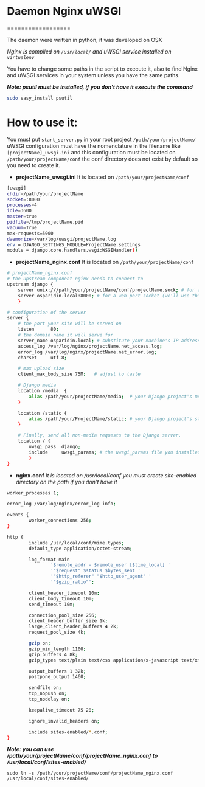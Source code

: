 # Daemon Nginx uWSGI
==================

The daemon were written in python, it was developed on OSX

*Nginx is compiled on ``/usr/local/`` and uWSGI service installed on ``virtualenv``*

You have to change some paths in the script to execute it, also to find Nginx and uWSGI services in your system unless you have the same paths.

***Note: psutil must be installed, if you don't have it execute the command***

```bash
sudo easy_install psutil
```


# How to use it:

You must put ``start_server.py`` in your root project ``/path/your/projectName/``
uWSGI configuration must have the nomenclature in the filename like ``[projectName]_uwsgi.ini`` and this configuration must be located on ``/path/your/projectName/conf`` the conf directory does not exist by default so you need to create it.

* **projectName_uwsgi.ini**
It is located on ``/path/your/projectName/conf``

```bash
[uwsgi]
chdir=/path/your/projectName
socket=:8000
processes=4
idle=3600
master=true
pidfile=/tmp/projectName.pid
vacuum=True
max-requests=5000
daemonize=/var/log/uwsgi/projectName.log
env = DJANGO_SETTINGS_MODULE=ProjectName.settings
module = django.core.handlers.wsgi:WSGIHandler()
```

* **projectName_nginx.conf**
It is located on ``/path/your/projectName/conf``

```bash
# projectName_nginx.conf
# the upstream component nginx needs to connect to
upstream django {
    server unix:///path/your/projectName/conf/projectName.sock; # for a file socket
    server osparidin.local:8000; # for a web port socket (we'll use this first)
    }

# configuration of the server
server {
    # the port your site will be served on
    listen      80;
    # the domain name it will serve for
    server_name osparidin.local; # substitute your machine's IP address or FQDN
    access_log /var/log/nginx/projectName.net_access.log;
    error_log /var/log/nginx/projectName.net_error.log;
    charset     utf-8;

    # max upload size
    client_max_body_size 75M;   # adjust to taste

    # Django media
    location /media  {
        alias /path/your/projectName/media;  # your Django project's media files - amend as required
    }

    location /static {
        alias /path/your/ProjectName/static; # your Django project's static files - amend as required
    }

    # Finally, send all non-media requests to the Django server.
    location / {
        uwsgi_pass  django;
        include     uwsgi_params; # the uwsgi_params file you installed
        }
}
```
* **nginx.conf**
*It is located on /usr/local/conf you must create site-enabled directory on the path if you don't have it*

```bash
worker_processes 1;

error_log /var/log/nginx/error_log info;

events {
        worker_connections 256;
}

http {
        include /usr/local/conf/mime.types;
        default_type application/octet-stream;

        log_format main
                '$remote_addr - $remote_user [$time_local] '
                '"$request" $status $bytes_sent '
                '"$http_referer" "$http_user_agent" '
                '"$gzip_ratio"';

        client_header_timeout 10m;
        client_body_timeout 10m;
        send_timeout 10m;

        connection_pool_size 256;
        client_header_buffer_size 1k;
        large_client_header_buffers 4 2k;
        request_pool_size 4k;

        gzip on;
        gzip_min_length 1100;
        gzip_buffers 4 8k;
        gzip_types text/plain text/css application/x-javascript text/xml application/xml application/xml+rss text/javascript;

        output_buffers 1 32k;
        postpone_output 1460;

        sendfile on;
        tcp_nopush on;
        tcp_nodelay on;

        keepalive_timeout 75 20;

        ignore_invalid_headers on;

        include sites-enabled/*.conf;
}
```

***Note: you can use /path/your/projectName/conf/projectName_nginx.conf to /usr/local/conf/sites-enabled/***

```sudo ln -s /path/your/projectName/conf/projectName_nginx.conf /usr/local/conf/sites-enabled/```
